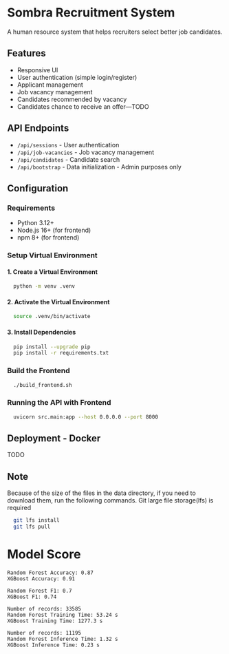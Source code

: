 # Sombra Recruitment System

A human resource system that helps recruiters select better job candidates.

## Features

- Responsive UI
- User authentication (simple login/register)
- Applicant management
- Job vacancy management
- Candidates recommended by vacancy
- Candidates chance to receive an offer—TODO

## API Endpoints

- `/api/sessions` - User authentication
- `/api/job-vacancies` - Job vacancy management
- `/api/candidates` - Candidate search
- `/api/bootstrap` - Data initialization - Admin purposes only

## Configuration

### Requirements

- Python 3.12+
- Node.js 16+ (for frontend)
- npm 8+ (for frontend)

### Setup Virtual Environment

#### 1. Create a Virtual Environment
```bash
  python -m venv .venv
```

#### 2. Activate the Virtual Environment
```bash
  source .venv/bin/activate
```

#### 3. Install Dependencies
```bash
  pip install --upgrade pip
  pip install -r requirements.txt
```

### Build the Frontend

```bash
  ./build_frontend.sh
```

### Running the API with Frontend
```bash
  uvicorn src.main:app --host 0.0.0.0 --port 8000
```

## Deployment - Docker

TODO

## Note
Because of the size of the files in the data directory, if you need to download them, run the following commands.
Git large file storage(lfs) is required

```bash
  git lfs install
  git lfs pull
```


# Model Score

<!-- START_SCORE -->
```
Random Forest Accuracy: 0.87
XGBoost Accuracy: 0.91

Random Forest F1: 0.7
XGBoost F1: 0.74

Number of records: 33585
Random Forest Training Time: 53.24 s
XGBoost Training Time: 1277.3 s

Number of records: 11195
Random Forest Inference Time: 1.32 s
XGBoost Inference Time: 0.23 s
```
<!-- END_SCORE -->
